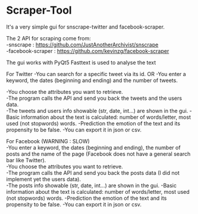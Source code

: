 # Scraper-Tool

It's a very simple gui for snscrape-twitter and facebook-scraper.

The 2 API for scraping come from:  
-snscrape : https://github.com/JustAnotherArchivist/snscrape  
-facebook-scraper : https://github.com/kevinzg/facebook-scraper

The gui works with PyQt5
Fasttext is used to analyse the text

For Twitter
-You can search for a specific tweet via its id.
 OR
-You enter a keyword, the dates (beginning and ending) and the number of tweets.  

-You choose the attributes you want to retrieve.  
-The program calls the API and send you back the tweets and the users data.  
-The tweets and users info showable (str, date, int...) are shown in the gui.
-Basic information about the text is calculated: number of words/letter, most used (not stopwords) words.
-Prediction the emotion of the text and its propensity to be false.
-You can export it in json or csv.

For Facebook (WARNING : SLOW)   
-You enter a keyword, the dates (beginning and ending), the number of posts and the name of the page (Facebook does not have a general search bar like Twitter).   
-You choose the attributes you want to retrieve.  
-The program calls the API and send you back the posts data (I did not implement yet the users data).  
-The posts info showable (str, date, int...) are shown in the gui.
-Basic information about the text is calculated: number of words/letter, most used (not stopwords) words.
-Prediction the emotion of the text and its propensity to be false.
-You can export it in json or csv. 
